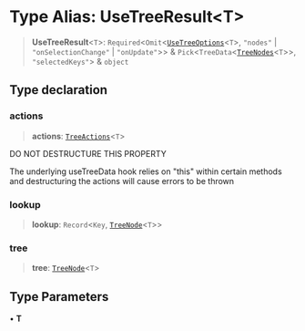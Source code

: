 # Type Alias: UseTreeResult\<T\>

> **UseTreeResult**\<`T`\>: `Required`\<`Omit`\<[`UseTreeOptions`](UseTreeOptions.md)\<`T`\>, `"nodes"` \| `"onSelectionChange"` \| `"onUpdate"`\>\> & `Pick`\<`TreeData`\<[`TreeNodes`](TreeNodes.md)\<`T`\>\>, `"selectedKeys"`\> & `object`

## Type declaration

### actions

> **actions**: [`TreeActions`](TreeActions.md)\<`T`\>

DO NOT DESTRUCTURE THIS PROPERTY

The underlying useTreeData hook relies on "this" within certain methods
and destructuring the actions will cause errors to be thrown

### lookup

> **lookup**: `Record`\<`Key`, [`TreeNode`](TreeNode.md)\<`T`\>\>

### tree

> **tree**: [`TreeNode`](TreeNode.md)\<`T`\>

## Type Parameters

• **T**

